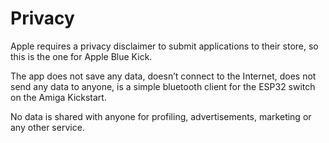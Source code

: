 # Privacy

Apple requires a privacy disclaimer to submit applications to their store, so this is the one for Apple Blue Kick.

The app does not save any data, doesn’t connect to the Internet, does not send any data to anyone,
is a simple bluetooth client for the ESP32 switch on the Amiga Kickstart.

No data is shared with anyone for profiling, advertisements, marketing or any other service.

